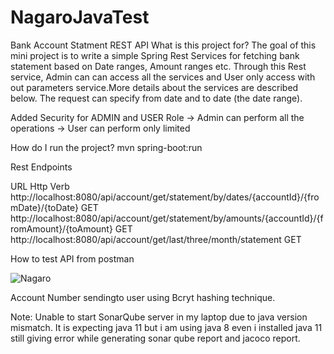 # NagaroJavaTest
Bank Account Statment REST API
What is this project for?
The goal of this mini project is to write a simple Spring Rest Services for fetching bank statement based on Date ranges, Amount ranges etc. Through this Rest service, Admin can can access all the services and User only access with out parameters service.More details about the services are described below.
The request can specify from date and to date (the date range).

Added Security for ADMIN and USER Role
-> Admin can perform all the operations
-> User can perform only limited

How do I run the project?
mvn spring-boot:run

Rest Endpoints

URL	                                                                                                          Http Verb
http://localhost:8080/api/account/get/statement/by/dates/{accountId}/{fromDate}/{toDate}	                      GET
http://localhost:8080/api/account/get/statement/by/amounts/{accountId}/{fromAmount}/{toAmount}	                GET
http://localhost:8080/api/account/get/last/three/month/statement	                                              GET


How to test API from postman 

![Nagaro](https://user-images.githubusercontent.com/39884239/133926121-e2ca2175-5a1f-41c8-aff4-0d3be4e6f153.PNG)


Account Number sendingto user using Bcryt hashing technique.

Note: Unable to start SonarQube server in my laptop due to java version mismatch. It is expecting java 11 but i am using java 8 even i installed java 11 still giving error while generating sonar qube report and jacoco report.
